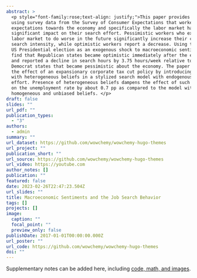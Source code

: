 ```yaml
---
abstract: >
  <p style="font-family:rose;text-align: justify;">This paper provides evidence
  using survey data from the Survey of Consumer Expectations that workers'
  expectations towards the economy and specifically the labor market have a
  significant impact on their search effort. Pessimistic workers who expect the
  labor market to do worse in the future significantly increase their current
  search intensity, while optimistic workers report a decrease. Using the 2016
  US Presidential election as an exogenous shock to macroeconomic sentiments, I
  find that Republican states became optimistic immediately after the elections
  and reported a decline in search hours by 3.75 hours/week relative to the
  Democrat states that became pessimistic about the economy. The paper evaluates
  the effect of an expansionary corporate tax cut policy by introducing workers
  with heterogeneous beliefs in a stylized search model with endogenous search
  effort. Presence of heterogeneous beliefs dampens the effect of such a policy
  on the unemployment rate by about 0.7 pp as compared to the model with
  homogeneous and unbiased beliefs. </p>
draft: false
slides: ""
url_pdf: ""
publication_types:
  - "3"
authors:
  - admin
summary: ""
url_dataset: https://github.com/wowchemy/wowchemy-hugo-themes
url_project: ""
publication_short: ""
url_source: https://github.com/wowchemy/wowchemy-hugo-themes
url_video: https://youtube.com
author_notes: []
publication: ""
featured: false
date: 2023-02-26T22:47:23.504Z
url_slides: ""
title: Macroeconomic Sentiments and the Job Search Behavior
tags: []
projects: []
image:
  caption: ""
  focal_point: ""
  preview_only: false
publishDate: 2017-01-01T00:00:00.000Z
url_poster: ""
url_code: https://github.com/wowchemy/wowchemy-hugo-themes
doi: ""
---
```



Supplementary notes can be added here, including [code, math, and images](https://wowchemy.com/docs/writing-markdown-latex/).